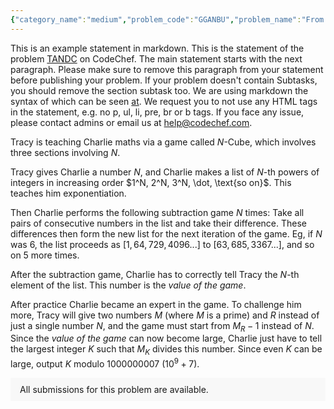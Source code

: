 ```yaml
---
{"category_name":"medium","problem_code":"GGANBU","problem_name":"From Your GGANBU","problemComponents":{"constraints":"- $1 \\leq T \\leq 10^4$\n- $2 \\leq N \\leq 10^5$\n- $1 \\leq Q \\leq 10^5$\n- $0 \\leq M \\leq N-1$\n- $1 \\leq K \\leq 30$\n- $1 \\leq P_i \\leq N$\n- $-10^9 \\leq A_i \\leq 10^9$\n- $1 \\leq u, v \\leq N$\n- $S$ will always contain only edges which are a part of the tree.\n- Sum of $N$ over all test cases does not exceed $10^5$\n- Sum of $Q$ over all test cases does not exceed $10^5$","constraintsState":true,"subtasks":"- 30 points : $1 \\leq R \\leq 10000$\n- 70 points : $1 \\leq R \\leq 10^9$\n","subtasksState":false,"inputFormat":"- The first line of input contains a single integer $T$, denoting the number of test cases. The description of $T$ test cases follows.\n- The first line of each test case contains two space-separated integers $N$ and $Q$, denoting the number of nodes of the tree and the number of queries respectively.\n- The second line contains $N-1$ space-separated integers $P_2, P_3, \\ldots, P_N$, where $P_i$ is the parent of node $i$.\n- The third line contains $N$ space-separated integers $A_1, A_2, \\ldots, A_N$ — the values of the nodes.\n- The fourth line contains a single integer $M$, denoting the number of edges in the set $S$.\n- The next $M$ lines describe the set $S$. The $i$-th of these $M$ lines contains two integers $u_i$ and $v_i$, denoting that edge $u_i-v_i$ is present in $S$.\n- The next $Q$ lines each contain $3$ integers describing the queries as given in the statement.","inputFormatState":true,"outputFormat":"For each query of type $1$, output on a new line the maximum value of $\\sum_{v\\in T_u} Z_v\\cdot A_v$, or `IMPOSSIBLE` if there doesn\u0027t exist a way to remove $K-1$ non-special edges.","outputFormatState":true,"sampleTestCases":{"0":{"id":1,"input":"1\n5 9\n1 1 2 2\n1 -3 4 -6 10\n1\n1 3\n1 1 3\n3 1 3\n1 1 3\n1 2 2\n2 2 5\n1 2 3\n1 1 4\n1 1 5\n1 2 1","output":"17\n20\n11\nIMPOSSIBLE\n5\nIMPOSSIBLE\n1\n","explanation":"![](https://i.ibb.co/sRQwTdD/chart.png)\n\n**Query 1:** $S = \\{(1, 3)\\}$. Remove edges $(1, 2)$ and $(2, 5)$. The $Z$-values of the nodes are $[1, 2, 1, 2, 3]$. This gives us $\\sum_{v\\in T_1} Z_v\\cdot A_v = 1\\cdot 1 + 2\\cdot (-3) + 1\\cdot 4 + 2\\cdot (-6) + 3\\cdot 10 = 17$.\n\n**Query 2:** Remove $(1, 3)$ from $S$. $S$ is now empty.\n\n**Query 3:** $S$ is empty. Remove edges $(1, 3)$ and $(2, 5)$. The $Z$-values of the nodes are $[1, 1, 2, 1, 2]$, which makes $\\sum_{v\\in T_1} Z_v\\cdot A_v = 20$.\n\n**Query 4:** - $S$ is empty. Remove the edge $(2, 5)$. This gives us $Z_2 = Z_4 = 1$ and $Z_5 = 2$, with the value being $1\\cdot (-3) + 1\\cdot (-6) + 2\\cdot 10 = 11$.\n\n**Query 5:** Add $(2, 5)$ to $S$. Now, $S = \\{(2, 5)\\}$.\n\n**Query 6:** It is impossible to remove two non-special edges from the subtree of $2$.","isDeleted":false}}},"video_editorial_url":"https://youtu.be/zo5o3cXu5tg","languages_supported":{"0":"CPP14","1":"C","2":"JAVA","3":"PYTH 3.6","4":"CPP17","5":"PYTH","6":"PYP3","7":"CS2","8":"ADA","9":"PYPY","10":"TEXT","11":"PAS fpc","12":"NODEJS","13":"RUBY","14":"PHP","15":"GO","16":"HASK","17":"TCL","18":"PERL","19":"SCALA","20":"LUA","21":"kotlin","22":"BASH","23":"JS","24":"LISP sbcl","25":"rust","26":"PAS gpc","27":"BF","28":"CLOJ","29":"R","30":"D","31":"CAML","32":"FORT","33":"ASM","34":"swift","35":"FS","36":"WSPC","37":"LISP clisp","38":"SQL","39":"SCM guile","40":"PERL6","41":"ERL","42":"CLPS","43":"ICK","44":"NICE","45":"PRLG","46":"ICON","47":"COB","48":"SCM chicken","49":"PIKE","50":"SCM qobi","51":"ST","52":"SQLQ","53":"NEM"},"max_timelimit":2,"source_sizelimit":50000,"problem_author":"nishitsharma03","problem_tester":"","date_added":"17-12-2021","tags":{"0":"nishitsharma03"},"problem_difficulty_level":"Unavailable","best_tag":"","editorial_url":"","time":{"view_start_date":1640194200,"submit_start_date":1640194200,"visible_start_date":1640194200,"end_date":1735669800},"is_direct_submittable":false,"problemDiscussURL":"https://discuss.codechef.com/search?q=GGANBU","is_proctored":false,"visitedContests":{},"layout":"problem"}
---
```

This is an example statement in markdown. This is the statement of the problem [TANDC](https://codechef.com/problems/TANDC) on CodeChef. The main statement starts with the next paragraph. Please make sure to remove this paragraph from your statement before publishing your problem. If your problem doesn't contain Subtasks, you should remove the section subtask too. We are using markdown the syntax of which can be seen [at](https://github.com/showdownjs/showdown/wiki/Showdown's-Markdown-syntax). We request you to not use any HTML tags in the statement, e.g. no p, ul, li, pre, br or b tags. If you face any issue, please contact admins or email us at help@codechef.com.

Tracy is teaching Charlie maths via a game called $N$-Cube, which involves three sections involving $N$.

Tracy gives Charlie a number $N$, and Charlie makes a list of $N$-th powers of integers in increasing order $1^N, 2^N, 3^N, \dot, \text{so on}$. This teaches him exponentiation.

Then Charlie performs the following subtraction game $N$ times: Take all pairs of consecutive numbers in the list and take their difference. These differences then form the new list for the next iteration of the game. Eg, if $N$ was 6, the list proceeds as $[1, 64, 729, 4096 ... ]$ to $[63, 685, 3367 ...]$, and so on $5$ more times.

After the subtraction game, Charlie has to correctly tell Tracy the $N$-th element of the list. This number is the *value of the game*.

After practice Charlie became an expert in the game. To challenge him more, Tracy will give two numbers $M$ (where $M$ is a prime) and $R$ instead of just a single number $N$, and the game must start from $M_R - 1$ instead of $N$. Since the *value of the game* can now become large, Charlie just have to tell the largest integer $K$ such that $M_K$ divides this number. Since even $K$ can be large, output $K$ modulo 1000000007 ($10^9 + 7$).

<aside style='background: #f8f8f8;padding: 10px 15px;'><div>All submissions for this problem are available.</div></aside>